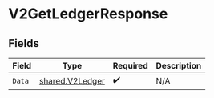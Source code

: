 # V2GetLedgerResponse


## Fields

| Field                                                     | Type                                                      | Required                                                  | Description                                               |
| --------------------------------------------------------- | --------------------------------------------------------- | --------------------------------------------------------- | --------------------------------------------------------- |
| `Data`                                                    | [shared.V2Ledger](../../../pkg/models/shared/v2ledger.md) | :heavy_check_mark:                                        | N/A                                                       |